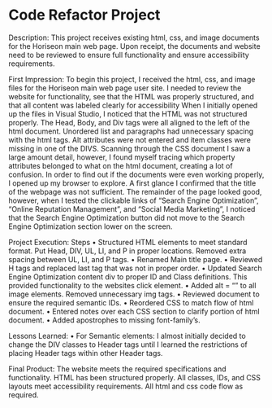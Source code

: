 # Code Refactor Project

Description:
This project receives existing html, css, and image documents for the Horiseon main web page. Upon receipt, the documents and website need to be reviewed to ensure full functionality and ensure accessibility requirements.

First Impression:
To begin this project, I received the html, css, and image files for the Horiseon main web page user site. I needed to review the website for functionality, see that the HTML was properly structured, and that all content was labeled clearly for accessibility
When I initially opened up the files in Visual Studio, I noticed that the HTML was not structured properly. The Head, Body, and Div tags were all aligned to the left of the html document. Unordered list and paragraphs had unnecessary spacing with the html tags. Alt attributes were not entered and item classes were missing in one of the DIVS. Scanning through the CSS document I saw a large amount detail, however, I found myself tracing which property attributes belonged to what on the html document, creating a lot of confusion. In order to find out if the documents were even working properly, I opened up my browser to explore. A first glance I confirmed that the title of the webpage was not sufficient. The remainder of the page looked good, however, when I tested the clickable links of “Search Engine Optimization”, “Online Reputation Management”, and “Social Media Marketing”, I noticed that the Search Engine Optimization button did not move to the Search Engine Optimization section lower on the screen.

Project Execution:
Steps
•	Structured HTML elements to meet standard format. Put Head, DIV, UL, LI, and P in proper locations. Removed extra spacing between UL, LI, and P tags. 
•	Renamed Main title page.
•	Reviewed H tags and replaced last tag that was not in proper order.
•	Updated Search Engine Optimization content div to proper ID and Class definitions. This provided functionality to the websites click element.
•	Added alt = “” to all image elements. Removed unnecessary img tags.
•	Reviewed document to ensure the required semantic IDs.
•	Reordered CSS to match flow of html document.
•	Entered notes over each CSS section to clarify portion of html document.
•	Added apostrophes to missing font-family’s.

Lessons Learned:
•	For Semantic elements: I almost initially decided to change the DIV classes to Header tags until I learned the restrictions of placing Header tags within other Header tags.

Final Product:
The website meets the required specifications and functionality. HTML has been structured properly. All classes, IDs, and CSS layouts meet accessibility requirements. All html and css code flow as required.
